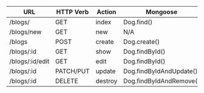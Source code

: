 | **URL** | **HTTP Verb** |  **Action**|**Mongoose**|
|------------|-------------|------------|-----------|
| /blogs/         | GET       | index  | Dog.find() |
| /blogs/new         | GET       | new   | N/A |
| /blogs          | POST      | create   | Dog.create() |
| /blogs/:id      | GET       | show     | Dog.findById() |
| /blogs/:id/edit | GET       | edit     | Dog.findById() |
| /blogs/:id      | PATCH/PUT | update   | Dog.findByIdAndUpdate() |
| /blogs/:id      | DELETE    | destroy  | Dog.findByIdAndRemove() |